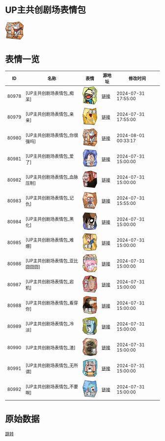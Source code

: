 # UP主共创剧场表情包

<img src="./cover.png" height="60" alt="cover" />

# 表情一览

|ID|名称|表情|源地址|修改时间|
|----|----|----|----|----|
|80978|[UP主共创剧场表情包_痴呆]|<img src="./pic/080978_%5BUP主共创剧场表情包_痴呆%5D.png" height="60" alt="痴呆"/>|[链接](https://i0.hdslb.com/bfs/garb/e849e404039925b2abedfef397043ce6946ab356.png)|2024-07-31 17:55:00|
|80979|[UP主共创剧场表情包_亲亲]|<img src="./pic/080979_%5BUP主共创剧场表情包_亲亲%5D.png" height="60" alt="亲亲"/>|[链接](https://i0.hdslb.com/bfs/garb/1530fe77ff4ebc76f9fd632f391c810645c884df.png)|2024-07-31 17:55:00|
|80980|[UP主共创剧场表情包_你很强吗]|<img src="./pic/080980_%5BUP主共创剧场表情包_你很强吗%5D.png" height="60" alt="你很强吗"/>|[链接](https://i0.hdslb.com/bfs/garb/0ae8ad8698247f1d72008a6d3abfb54b38601e35.png)|2024-08-01 00:33:17|
|80981|[UP主共创剧场表情包_爱了]|<img src="./pic/080981_%5BUP主共创剧场表情包_爱了%5D.png" height="60" alt="爱了"/>|[链接](https://i0.hdslb.com/bfs/garb/44995d306f47dfae5e8a07886dc894e5e290ff6e.png)|2024-07-31 15:00:00|
|80982|[UP主共创剧场表情包_血脉压制]|<img src="./pic/080982_%5BUP主共创剧场表情包_血脉压制%5D.png" height="60" alt="血脉压制"/>|[链接](https://i0.hdslb.com/bfs/garb/ea971090072dff504d8022b95e062881cd46d61f.png)|2024-07-31 15:00:00|
|80983|[UP主共创剧场表情包_记仇]|<img src="./pic/080983_%5BUP主共创剧场表情包_记仇%5D.png" height="60" alt="记仇"/>|[链接](https://i0.hdslb.com/bfs/garb/b2f371afe440adfa8d9166870f72df67e60caa1d.png)|2024-07-31 15:55:00|
|80984|[UP主共创剧场表情包_黑化]|<img src="./pic/080984_%5BUP主共创剧场表情包_黑化%5D.png" height="60" alt="黑化"/>|[链接](https://i0.hdslb.com/bfs/garb/9d4d3b5f62e787cfeca64bf3f86dd01b35c793c8.png)|2024-07-31 15:00:00|
|80985|[UP主共创剧场表情包_难绷]|<img src="./pic/080985_%5BUP主共创剧场表情包_难绷%5D.png" height="60" alt="难绷"/>|[链接](https://i0.hdslb.com/bfs/garb/7f2b90a25f6ad2a936147b4b59d3681247b7b266.png)|2024-07-31 15:00:00|
|80986|[UP主共创剧场表情包_亚比囧囧囧]|<img src="./pic/080986_%5BUP主共创剧场表情包_亚比囧囧囧%5D.png" height="60" alt="亚比囧囧囧"/>|[链接](https://i0.hdslb.com/bfs/garb/74fade5dbab4d8f4638a20a7c4bf416d1e649af3.png)|2024-07-31 15:00:00|
|80987|[UP主共创剧场表情包_宕机]|<img src="./pic/080987_%5BUP主共创剧场表情包_宕机%5D.png" height="60" alt="宕机"/>|[链接](https://i0.hdslb.com/bfs/garb/cbee982b7a13ba7d0fb7dcc1c6d2abf99538f36d.png)|2024-07-31 15:00:00|
|80988|[UP主共创剧场表情包_看穿你]|<img src="./pic/080988_%5BUP主共创剧场表情包_看穿你%5D.png" height="60" alt="看穿你"/>|[链接](https://i0.hdslb.com/bfs/garb/a1e5781469cea85df30baba70446b639518a0c87.png)|2024-07-31 15:00:00|
|80989|[UP主共创剧场表情包_冷淡]|<img src="./pic/080989_%5BUP主共创剧场表情包_冷淡%5D.png" height="60" alt="冷淡"/>|[链接](https://i0.hdslb.com/bfs/garb/56cd4cb13aba8818044c9d6f2fe542973dd1c6bb.png)|2024-07-31 15:00:00|
|80990|[UP主共创剧场表情包_渣]|<img src="./pic/080990_%5BUP主共创剧场表情包_渣%5D.png" height="60" alt="渣"/>|[链接](https://i0.hdslb.com/bfs/garb/348edea620dad04fd4aec8a7de47029631a49ad4.png)|2024-07-31 15:00:00|
|80991|[UP主共创剧场表情包_无所谓]|<img src="./pic/080991_%5BUP主共创剧场表情包_无所谓%5D.png" height="60" alt="无所谓"/>|[链接](https://i0.hdslb.com/bfs/garb/1c399b99cf51829e5aaa7011e9a027c965815440.png)|2024-07-31 15:00:00|
|80992|[UP主共创剧场表情包_不要啊]|<img src="./pic/080992_%5BUP主共创剧场表情包_不要啊%5D.png" height="60" alt="不要啊"/>|[链接](https://i0.hdslb.com/bfs/garb/31d9bf768c4792644ec78d3e74ce528f9342d4ec.png)|2024-07-31 15:00:00|

# 原始数据

[跳转](./raw.json)

